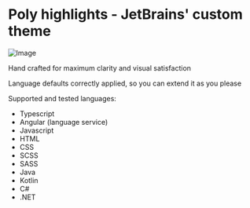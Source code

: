 # Poly highlights - JetBrains' custom  theme


![Image](https://github.com/Polyterative/Poly-highlights-JetBrains-theme/blob/master/Examples/Java_1.png)

Hand crafted for maximum clarity and visual satisfaction

Language defaults correctly applied, so you can extend it as you please

Supported and tested languages:

- Typescript
- Angular (language service)
- Javascript
- HTML
- CSS
- SCSS
- SASS
- Java
- Kotlin
- C#
- .NET

